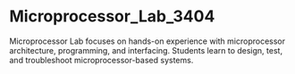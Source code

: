 # Microprocessor_Lab_3404
Microprocessor Lab focuses on hands-on experience with microprocessor architecture, programming, and interfacing. Students learn to design, test, and troubleshoot microprocessor-based systems.
